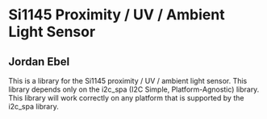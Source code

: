 # Si1145 Proximity / UV / Ambient Light Sensor
## Jordan Ebel

This is a library for the Si1145 proximity / UV / ambient light sensor.
This library depends only on the i2c_spa (I2C Simple, Platform-Agnostic)
library.  This library will work correctly on any platform that is 
supported by the i2c_spa library.

